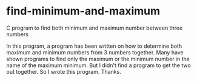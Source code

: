 # find-minimum-and-maximum
C program to find both minimum and maximum number between three numbers


In this program, a program has been written on how to determine both maximum and minimum numbers from 3 numbers together.
Many have shown programs to find only the maximum or the minimum number in the name of the maximum minimum.
But I didn't find a program to get the two out together. So I wrote this program. Thanks.
